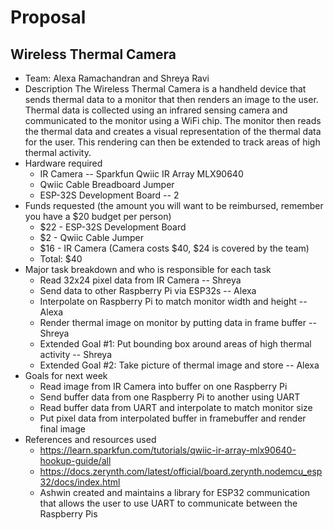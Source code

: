 
# Proposal

## Wireless Thermal Camera
* Team: Alexa Ramachandran and Shreya Ravi
* Description
The Wireless Thermal Camera is a handheld device that sends thermal data to a monitor that then renders an image to the user. Thermal data is collected using an infrared sensing camera and communicated to the monitor using a WiFi chip. The monitor then reads the thermal data and creates a visual representation of the thermal data for the user. This rendering can then be extended to track areas of high thermal activity.
* Hardware required
  * IR Camera -- Sparkfun Qwiic IR Array MLX90640
  * Qwiic Cable Breadboard Jumper
  * ESP-32S Development Board -- 2
* Funds requested (the amount you will want to be reimbursed, remember you have
  a $20 budget per person)
  * $22 - ESP-32S Development Board
  * $2 - Qwiic Cable Jumper
  * $16 - IR Camera (Camera costs $40, $24 is covered by the team)
  * Total: $40
* Major task breakdown and who is responsible for each task
  * Read 32x24 pixel data from IR Camera -- Shreya
  * Send data to other Raspberry Pi via ESP32s -- Alexa
  * Interpolate on Raspberry Pi to match monitor width and height -- Alexa
  * Render thermal image on monitor by putting data in frame buffer -- Shreya
  * Extended Goal #1: Put bounding box around areas of high thermal activity -- Shreya
  * Extended Goal #2: Take picture of thermal image and store -- Alexa
* Goals for next week
  * Read image from IR Camera into buffer on one Raspberry Pi
  * Send buffer data from one Raspberry Pi to another using UART
  * Read buffer data from UART and interpolate to match monitor size
  * Put pixel data from interpolated buffer in framebuffer and render final image
* References and resources used
  * https://learn.sparkfun.com/tutorials/qwiic-ir-array-mlx90640-hookup-guide/all
  * https://docs.zerynth.com/latest/official/board.zerynth.nodemcu_esp32/docs/index.html
  * Ashwin created and maintains a library for ESP32 communication that allows the user to use UART to communicate between the Raspberry Pis
